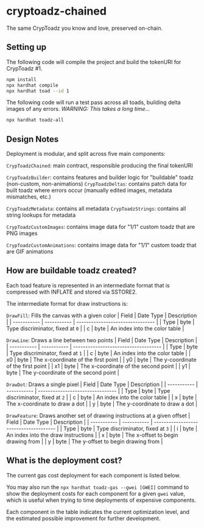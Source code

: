 # cryptoadz-chained
The same CrypToadz you know and love, preserved on-chain.

## Setting up

The following code will compile the project and build the tokenURI for CrypToadz #1.

```bash
npm install
npx hardhat compile
npx hardhat toad --id 1
```

The following code will run a test pass across all toads, building delta images of any errors. 
_WARNING: This takes a long time..._

```bash
npx hardhat toadz-all
```

## Design Notes

Deployment is modular, and split across five main components:

`CrypToadzChained`: main contract, responsible producing the final tokenURI

`CrypToadzBuilder`: contains features and builder logic for "buildable" toadz (non-custom, non-animations)
    `CrypToadzDeltas`: contains patch data for built toadz where errors occur (manually edited images, metadata mismatches, etc.)

`CrypToadzMetadata`: contains all metadata
    `CrypToadzStrings`: contains all string lookups for metadata

`CrypToadzCustomImages`: contains image data for "1/1" custom toadz that are PNG images

`CrypToadzCustomAnimations`: contains image data for "1/1" custom toadz that are GIF animations

## How are buildable toadz created?

Each toad feature is represented in an intermediate format that is compressed with INFLATE and stored via SSTORE2.

The intermediate format for draw instructions is:

`DrawFill`: Fills the canvas with a given color
| Field       | Date Type   | Description                      |
| ----------- | ----------- | -------------------------------- |
| Type        | byte        | Type discriminator, fixed at `0` |
| c           | byte        | An index into the color table    |

`DrawLine`: Draws a line between two points
| Field       | Date Type   | Description                          |
| ----------- | ----------- | ------------------------------------ |
| Type        | byte        | Type discriminator, fixed at `1`     |
| c           | byte        | An index into the color table        |
| x0          | byte        | The x-coordinate of the first point  |
| y0          | byte        | The y-coordinate of the first point  |
| x1          | byte        | The x-coordinate of the second point |
| y1          | byte        | The y-coordinate of the second point |

`DrawDot`: Draws a single pixel
| Field       | Date Type   | Description                      |
| ----------- | ----------- | -------------------------------- |
| Type        | byte        | Type discriminator, fixed at `2` |
| c           | byte        | An index into the color table    | 
| x           | byte        | The x-coordinate to draw a dot   |
| y           | byte        | The y-coordinate to draw a dot   |

`DrawFeature`: Draws another set of drawing instructions at a given offset
| Field       | Date Type   | Description                            |
| ----------- | ----------- | -------------------------------------- |
| Type        | byte        | Type discriminator, fixed at `3`       |
| i           | byte        | An index into the draw instructions    | 
| x           | byte        | The x-offset to begin drawing from     |
| y           | byte        | The y-offset to begin drawing from     |

## What is the deployment cost?

The current gas cost deployment for each component is listed below. 

You may also run the `npx hardhat toadz-gas --gwei [GWEI]` command to show the deployment costs for each component for a given `gwei` value, which is useful when trying to time deployments of expensive components.

Each component in the table indicates the current optimization level, and the estimated possible improvement for further development.

```bash
```